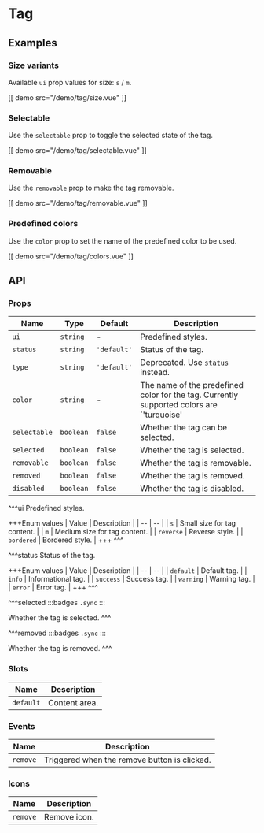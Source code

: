 # Tag

## Examples

### Size variants

Available `ui` prop values for size: `s` / `m`.

[[ demo src="/demo/tag/size.vue" ]]

### Selectable

Use the `selectable` prop to toggle the selected state of the tag.

[[ demo src="/demo/tag/selectable.vue" ]]

### Removable

Use the `removable` prop to make the tag removable.

[[ demo src="/demo/tag/removable.vue" ]]

### Predefined colors

Use the `color` prop to set the name of the predefined color to be used.

[[ demo src="/demo/tag/colors.vue" ]]

## API

### Props

| Name | Type | Default | Description |
| -- | -- | -- | -- |
| ``ui`` | `string` | - | Predefined styles. |
| ``status`` | `string` | `'default'` | Status of the tag. |
| ``type`` | `string` | `'default'` | Deprecated. Use [`status`](#props-status) instead. |
| ``color`` | `string` | - | The name of the predefined color for the tag. Currently supported colors are `'turquoise' | 'violet' | 'green'`. |
| ``selectable`` | `boolean` | `false` | Whether the tag can be selected. |
| ``selected`` | `boolean` | `false` | Whether the tag is selected. |
| ``removable`` | `boolean` | `false` | Whether the tag is removable. |
| ``removed`` | `boolean` | `false` | Whether the tag is removed. |
| ``disabled`` | `boolean` | `false` | Whether the tag is disabled. |

^^^ui
Predefined styles.

+++Enum values
| Value | Description |
| -- | -- |
| `s` | Small size for tag content. |
| `m` | Medium size for tag content. |
| `reverse` | Reverse style. |
| `bordered` | Bordered style. |
+++
^^^

^^^status
Status of the tag.

+++Enum values
| Value | Description |
| -- | -- |
| `default` | Default tag. |
| `info` | Informational tag. |
| `success` | Success tag. |
| `warning` | Warning tag. |
| `error` | Error tag. |
+++
^^^

^^^selected
:::badges
`.sync`
:::

Whether the tag is selected.
^^^

^^^removed
:::badges
`.sync`
:::

Whether the tag is removed.
^^^

### Slots

| Name | Description |
| -- | -- |
| ``default`` | Content area. |

### Events

| Name | Description |
| -- | -- |
| ``remove`` | Triggered when the remove button is clicked. |

### Icons

| Name | Description |
| -- | -- |
| ``remove`` | Remove icon. |
